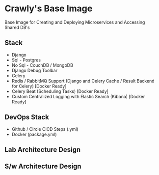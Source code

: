 # Crawly's Base Image
Base Image for Creating and Deploying Microservices and Accessing Shared DB's

## Stack
* Django
* Sql - Postgres
* No Sql - CouchDB / MongoDB
* Django Debug Toolbar
* Celery
* Redis / RabbitMQ Support (Django and Celery Cache / Result Backend for Celery) [Docker Ready]
* Celery Beat (Scheduling Tasks) [Docker Ready]
* Custom Centralized Logging with Elastic Search (Kibana) [Docker Ready]

## DevOps Stack
* Github / Circle CICD Steps (.yml)
* Docker (package.yml)

## Lab Architecture Design


## S/w Architecture Design
